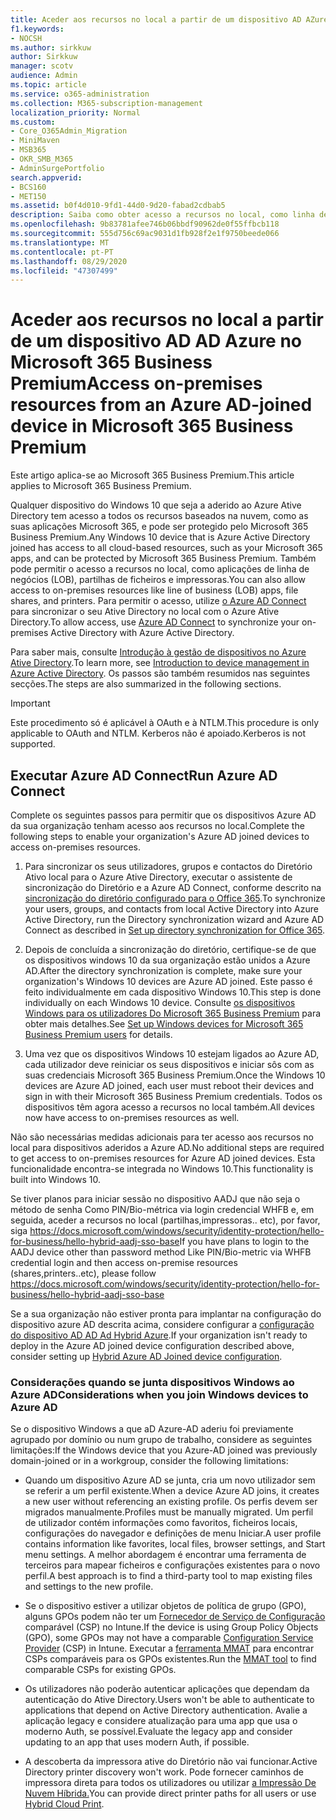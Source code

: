 ```yaml
---
title: Aceder aos recursos no local a partir de um dispositivo AD AZure ligado ao Microsoft 365 Business
f1.keywords:
- NOCSH
ms.author: sirkkuw
author: Sirkkuw
manager: scotv
audience: Admin
ms.topic: article
ms.service: o365-administration
ms.collection: M365-subscription-management
localization_priority: Normal
ms.custom:
- Core_O365Admin_Migration
- MiniMaven
- MSB365
- OKR_SMB_M365
- AdminSurgePortfolio
search.appverid:
- BCS160
- MET150
ms.assetid: b0f4d010-9fd1-44d0-9d20-fabad2cdbab5
description: Saiba como obter acesso a recursos no local, como linha de aplicações empresariais, partilhas de ficheiros e impressoras de um Azure Ative Directory que aderiu ao dispositivo Windows 10.
ms.openlocfilehash: 9b83781afee746b06bbdf90962de0f55ffbcb118
ms.sourcegitcommit: 555d756c69ac9031d1fb928f2e1f9750beede066
ms.translationtype: MT
ms.contentlocale: pt-PT
ms.lasthandoff: 08/29/2020
ms.locfileid: "47307499"
---
```

# <a name="access-on-premises-resources-from-an-azure-ad-joined-device-in-microsoft-365-business-premium"></a><span data-ttu-id="47d86-103">Aceder aos recursos no local a partir de um dispositivo AD AD Azure no Microsoft 365 Business Premium</span><span class="sxs-lookup"><span data-stu-id="47d86-103">Access on-premises resources from an Azure AD-joined device in Microsoft 365 Business Premium</span></span>

<span data-ttu-id="47d86-104">Este artigo aplica-se ao Microsoft 365 Business Premium.</span><span class="sxs-lookup"><span data-stu-id="47d86-104">This article applies to Microsoft 365 Business Premium.</span></span>

<span data-ttu-id="47d86-105">Qualquer dispositivo do Windows 10 que seja a aderido ao Azure Ative Directory tem acesso a todos os recursos baseados na nuvem, como as suas aplicações Microsoft 365, e pode ser protegido pelo Microsoft 365 Business Premium.</span><span class="sxs-lookup"><span data-stu-id="47d86-105">Any Windows 10 device that is Azure Active Directory joined has access to all cloud-based resources, such as your Microsoft 365 apps, and can be protected by Microsoft 365 Business Premium.</span></span> <span data-ttu-id="47d86-106">Também pode permitir o acesso a recursos no local, como aplicações de linha de negócios (LOB), partilhas de ficheiros e impressoras.</span><span class="sxs-lookup"><span data-stu-id="47d86-106">You can also allow access to on-premises resources like line of business (LOB) apps, file shares, and printers.</span></span> <span data-ttu-id="47d86-107">Para permitir o acesso, utilize [o Azure AD Connect](https://docs.microsoft.com/azure/active-directory/connect/active-directory-aadconnect) para sincronizar o seu Ative Directory no local com o Azure Ative Directory.</span><span class="sxs-lookup"><span data-stu-id="47d86-107">To allow access, use [Azure AD Connect](https://docs.microsoft.com/azure/active-directory/connect/active-directory-aadconnect) to synchronize your on-premises Active Directory with Azure Active Directory.</span></span> 

<span data-ttu-id="47d86-108">Para saber mais, consulte [Introdução à gestão de dispositivos no Azure Ative Directory](https://docs.microsoft.com/azure/active-directory/device-management-introduction).</span><span class="sxs-lookup"><span data-stu-id="47d86-108">To learn more, see [Introduction to device management in Azure Active Directory](https://docs.microsoft.com/azure/active-directory/device-management-introduction).</span></span>
<span data-ttu-id="47d86-109">Os passos são também resumidos nas seguintes secções.</span><span class="sxs-lookup"><span data-stu-id="47d86-109">The steps are also summarized in the following sections.</span></span>

> [!IMPORTANT]
> <span data-ttu-id="47d86-110">Este procedimento só é aplicável à OAuth e à NTLM.</span><span class="sxs-lookup"><span data-stu-id="47d86-110">This procedure is only applicable to OAuth and NTLM.</span></span> <span data-ttu-id="47d86-111">Kerberos não é apoiado.</span><span class="sxs-lookup"><span data-stu-id="47d86-111">Kerberos is not supported.</span></span>
 
## <a name="run-azure-ad-connect"></a><span data-ttu-id="47d86-112">Executar Azure AD Connect</span><span class="sxs-lookup"><span data-stu-id="47d86-112">Run Azure AD Connect</span></span>

<span data-ttu-id="47d86-113">Complete os seguintes passos para permitir que os dispositivos Azure AD da sua organização tenham acesso aos recursos no local.</span><span class="sxs-lookup"><span data-stu-id="47d86-113">Complete the following steps to enable your organization's Azure AD joined devices to access on-premises resources.</span></span>
  
1. <span data-ttu-id="47d86-114">Para sincronizar os seus utilizadores, grupos e contactos do Diretório Ativo local para o Azure Ative Directory, executar o assistente de sincronização do Diretório e a Azure AD Connect, conforme descrito na [sincronização do diretório configurado para o Office 365](https://docs.microsoft.com/microsoft-365/enterprise/set-up-directory-synchronization).</span><span class="sxs-lookup"><span data-stu-id="47d86-114">To synchronize your users, groups, and contacts from local Active Directory into Azure Active Directory, run the Directory synchronization wizard and Azure AD Connect as described in [Set up directory synchronization for Office 365](https://docs.microsoft.com/microsoft-365/enterprise/set-up-directory-synchronization).</span></span>
    
2. <span data-ttu-id="47d86-115">Depois de concluída a sincronização do diretório, certifique-se de que os dispositivos windows 10 da sua organização estão unidos a Azure AD.</span><span class="sxs-lookup"><span data-stu-id="47d86-115">After the directory synchronization is complete, make sure your organization's Windows 10 devices are Azure AD joined.</span></span> <span data-ttu-id="47d86-116">Este passo é feito individualmente em cada dispositivo Windows 10.</span><span class="sxs-lookup"><span data-stu-id="47d86-116">This step is done individually on each Windows 10 device.</span></span> <span data-ttu-id="47d86-117">Consulte [os dispositivos Windows para os utilizadores Do Microsoft 365 Business Premium](set-up-windows-devices.md) para obter mais detalhes.</span><span class="sxs-lookup"><span data-stu-id="47d86-117">See [Set up Windows devices for Microsoft 365 Business Premium users](set-up-windows-devices.md) for details.</span></span> 
    
3. <span data-ttu-id="47d86-118">Uma vez que os dispositivos Windows 10 estejam ligados ao Azure AD, cada utilizador deve reiniciar os seus dispositivos e iniciar sôs com as suas credenciais Microsoft 365 Business Premium.</span><span class="sxs-lookup"><span data-stu-id="47d86-118">Once the Windows 10 devices are Azure AD joined, each user must reboot their devices and sign in with their Microsoft 365 Business Premium credentials.</span></span> <span data-ttu-id="47d86-119">Todos os dispositivos têm agora acesso a recursos no local também.</span><span class="sxs-lookup"><span data-stu-id="47d86-119">All devices now have access to on-premises resources as well.</span></span>
    
<span data-ttu-id="47d86-120">Não são necessárias medidas adicionais para ter acesso aos recursos no local para dispositivos aderidos a Azure AD.</span><span class="sxs-lookup"><span data-stu-id="47d86-120">No additional steps are required to get access to on-premises resources for Azure AD joined devices.</span></span> <span data-ttu-id="47d86-121">Esta funcionalidade encontra-se integrada no Windows 10.</span><span class="sxs-lookup"><span data-stu-id="47d86-121">This functionality is built into Windows 10.</span></span> 

<span data-ttu-id="47d86-122">Se tiver planos para iniciar sessão no dispositivo AADJ que não seja o método de senha Como PIN/Bio-métrica via login credencial WHFB e, em seguida, aceder a recursos no local (partilhas,impressoras.. etc), por favor, siga https://docs.microsoft.com/windows/security/identity-protection/hello-for-business/hello-hybrid-aadj-sso-base</span><span class="sxs-lookup"><span data-stu-id="47d86-122">If you have plans to login to the AADJ device other than password method Like PIN/Bio-metric via WHFB credential login and then access on-premise resources (shares,printers..etc), please follow https://docs.microsoft.com/windows/security/identity-protection/hello-for-business/hello-hybrid-aadj-sso-base</span></span>
  
<span data-ttu-id="47d86-123">Se a sua organização não estiver pronta para implantar na configuração do dispositivo azure AD descrita acima, considere configurar a [configuração do dispositivo AD AD Ad Hybrid Azure](manage-windows-devices.md).</span><span class="sxs-lookup"><span data-stu-id="47d86-123">If your organization isn't ready to deploy in the Azure AD joined device configuration described above, consider setting up [Hybrid Azure AD Joined device configuration](manage-windows-devices.md).</span></span>
  
### <a name="considerations-when-you-join-windows-devices-to-azure-ad"></a><span data-ttu-id="47d86-124">Considerações quando se junta dispositivos Windows ao Azure AD</span><span class="sxs-lookup"><span data-stu-id="47d86-124">Considerations when you join Windows devices to Azure AD</span></span>

<span data-ttu-id="47d86-125">Se o dispositivo Windows a que aD Azure-AD aderiu foi previamente agrupado por domínio ou num grupo de trabalho, considere as seguintes limitações:</span><span class="sxs-lookup"><span data-stu-id="47d86-125">If the Windows device that you Azure-AD joined was previously domain-joined or in a workgroup, consider the following limitations:</span></span>
  
- <span data-ttu-id="47d86-126">Quando um dispositivo Azure AD se junta, cria um novo utilizador sem se referir a um perfil existente.</span><span class="sxs-lookup"><span data-stu-id="47d86-126">When a device Azure AD joins, it creates a new user without referencing an existing profile.</span></span> <span data-ttu-id="47d86-127">Os perfis devem ser migrados manualmente.</span><span class="sxs-lookup"><span data-stu-id="47d86-127">Profiles must be manually migrated.</span></span> <span data-ttu-id="47d86-128">Um perfil de utilizador contém informações como favoritos, ficheiros locais, configurações do navegador e definições de menu Iniciar.</span><span class="sxs-lookup"><span data-stu-id="47d86-128">A user profile contains information like favorites, local files, browser settings, and Start menu settings.</span></span> <span data-ttu-id="47d86-129">A melhor abordagem é encontrar uma ferramenta de terceiros para mapear ficheiros e configurações existentes para o novo perfil.</span><span class="sxs-lookup"><span data-stu-id="47d86-129">A best approach is to find a third-party tool to map existing files and settings to the new profile.</span></span>

- <span data-ttu-id="47d86-130">Se o dispositivo estiver a utilizar objetos de política de grupo (GPO), alguns GPOs podem não ter um [Fornecedor de Serviço de Configuração](https://docs.microsoft.com/windows/configuration/provisioning-packages/how-it-pros-can-use-configuration-service-providers) comparável (CSP) no Intune.</span><span class="sxs-lookup"><span data-stu-id="47d86-130">If the device is using Group Policy Objects (GPO), some GPOs may not have a comparable [Configuration Service Provider](https://docs.microsoft.com/windows/configuration/provisioning-packages/how-it-pros-can-use-configuration-service-providers) (CSP) in Intune.</span></span> <span data-ttu-id="47d86-131">Executar a [ferramenta MMAT](https://www.microsoft.com/download/details.aspx?id=45520) para encontrar CSPs comparáveis para os GPOs existentes.</span><span class="sxs-lookup"><span data-stu-id="47d86-131">Run the [MMAT tool](https://www.microsoft.com/download/details.aspx?id=45520) to find comparable CSPs for existing GPOs.</span></span>

- <span data-ttu-id="47d86-132">Os utilizadores não poderão autenticar aplicações que dependam da autenticação do Ative Directory.</span><span class="sxs-lookup"><span data-stu-id="47d86-132">Users won't be able to authenticate to applications that depend on Active Directory authentication.</span></span> <span data-ttu-id="47d86-133">Avalie a aplicação legacy e considere atualização para uma app que usa o moderno Auth, se possível.</span><span class="sxs-lookup"><span data-stu-id="47d86-133">Evaluate the legacy app and consider updating to an app that uses modern Auth, if possible.</span></span>

- <span data-ttu-id="47d86-134">A descoberta da impressora ative do Diretório não vai funcionar.</span><span class="sxs-lookup"><span data-stu-id="47d86-134">Active Directory printer discovery won't work.</span></span> <span data-ttu-id="47d86-135">Pode fornecer caminhos de impressora direta para todos os utilizadores ou utilizar [a Impressão De Nuvem Híbrida.](https://docs.microsoft.com/windows-server/administration/hybrid-cloud-print/hybrid-cloud-print-deploy)</span><span class="sxs-lookup"><span data-stu-id="47d86-135">You can provide direct printer paths for all users or use [Hybrid Cloud Print](https://docs.microsoft.com/windows-server/administration/hybrid-cloud-print/hybrid-cloud-print-deploy).</span></span>
